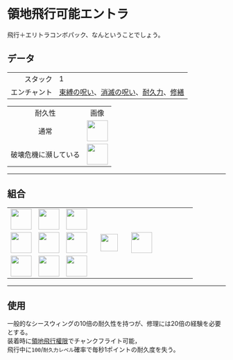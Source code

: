 # 領地飛行可能エントラ
飛行＋エリトラコンボパック、なんということでしょう。

## データ
<table>
    <tr><td align="end">スタック</td><td>1</td></tr>
    <tr><td align="end">エンチャント</td><td><a href="https://minecraft.fandom.com/zh/wiki/束縛の呪い">束縛の呪い</a>、<a href="https://minecraft.fandom.com/zh/wiki/消滅の呪い">消滅の呪い</a>、<a href="https://minecraft.fandom.com/zh/wiki/耐久力">耐久力</a>、<a href="https://minecraft.fandom.com/zh/wiki/修繕">修繕</a></td></tr>
</table>
<table>
    <tr><td align="center">耐久性</td><td align="center">画像</td></tr>
    <tr><td align="center">通常</td><td><img src="https://i.imgur.com/sMykckD.png" height="48"/></td></tr>
    <tr><td align="center">破壊危機に瀕している</td><td><img src="https://i.imgur.com/eKWcQ5V.png" height="48"/></td></tr>
</table>

---

## 組合
<table>
    <tr><td><img src="https://i.imgur.com/wl43BjZ.png" width="48"/></td><td><img src="https://i.imgur.com/IWZz8YM.png" width="48"/></td><td><img src="https://i.imgur.com/wl43BjZ.png" width="48"/></td><td colspan="3"></td></tr>
    <tr><td><img src="https://i.imgur.com/wl43BjZ.png" width="48"/></td><td><img src="https://i.imgur.com/E4LgClR.png" width="48"/></td><td><img src="https://i.imgur.com/wl43BjZ.png" width="48"/></td><td width="70" align="center"><img src="https://i.imgur.com/VE0KqIE.png" width="40"/></td><td><img src="https://i.imgur.com/sMykckD.png" width="48"/></td><td width="70"></td></tr>
    <tr><td><img src="https://i.imgur.com/wl43BjZ.png" width="48"/></td><td><img src="https://i.imgur.com/wl43BjZ.png" width="48"/></td><td><img src="https://i.imgur.com/wl43BjZ.png" width="48"/></td><td colspan="3"></td></tr>
</table>

---

## 使用
一般的なシースウィングの10倍の耐久性を持つが、修理には20倍の経験を必要とする。  
装着時に[領地飛行權限](land_book.md#y-飛行)でチャンクフライト可能，  
飛行中に`100`/`耐久力レベル`確率で毎秒1ポイントの耐久度を失う。